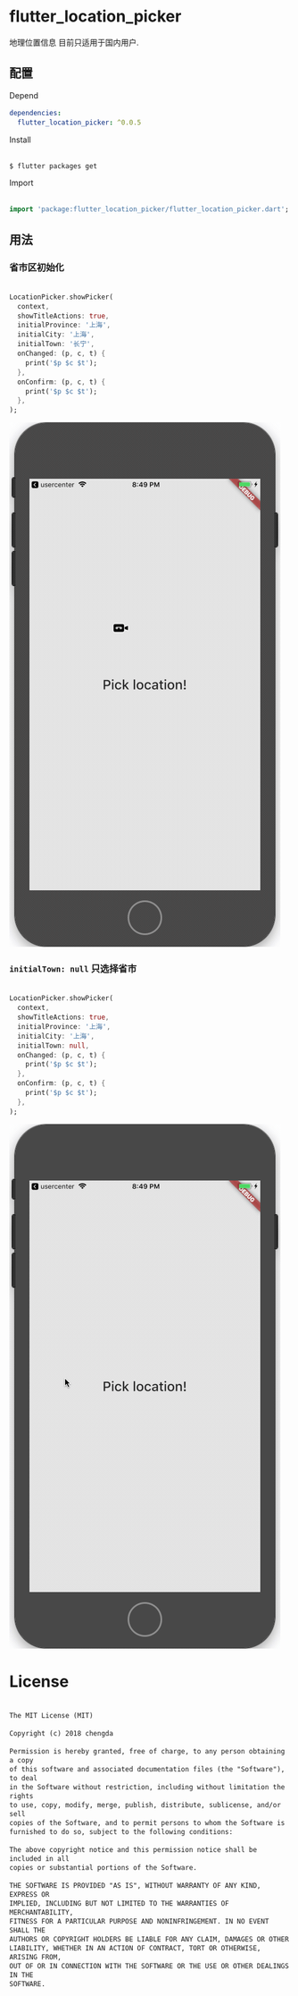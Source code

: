 # flutter_location_picker

地理位置信息 目前只适用于国内用户.


## 配置

Depend

```yaml
dependencies:
  flutter_location_picker: ^0.0.5
```

Install

```shell

$ flutter packages get

```

Import

```dart

import 'package:flutter_location_picker/flutter_location_picker.dart';

```

## 用法


### 省市区初始化

```dart

LocationPicker.showPicker(
  context,
  showTitleActions: true,
  initialProvince: '上海',
  initialCity: '上海',
  initialTown: '长宁',
  onChanged: (p, c, t) {
    print('$p $c $t');
  },
  onConfirm: (p, c, t) {
    print('$p $c $t');
  },
);

```

![Example sources](./example/locations.gif)


### `initialTown: null` 只选择省市

```dart

LocationPicker.showPicker(
  context,
  showTitleActions: true,
  initialProvince: '上海',
  initialCity: '上海',
  initialTown: null,
  onChanged: (p, c, t) {
    print('$p $c $t');
  },
  onConfirm: (p, c, t) {
    print('$p $c $t');
  },
);


```

![Example sources](./example/locations-without-town.gif)


# License

```

The MIT License (MIT)

Copyright (c) 2018 chengda

Permission is hereby granted, free of charge, to any person obtaining a copy
of this software and associated documentation files (the "Software"), to deal
in the Software without restriction, including without limitation the rights
to use, copy, modify, merge, publish, distribute, sublicense, and/or sell
copies of the Software, and to permit persons to whom the Software is
furnished to do so, subject to the following conditions:

The above copyright notice and this permission notice shall be included in all
copies or substantial portions of the Software.

THE SOFTWARE IS PROVIDED "AS IS", WITHOUT WARRANTY OF ANY KIND, EXPRESS OR
IMPLIED, INCLUDING BUT NOT LIMITED TO THE WARRANTIES OF MERCHANTABILITY,
FITNESS FOR A PARTICULAR PURPOSE AND NONINFRINGEMENT. IN NO EVENT SHALL THE
AUTHORS OR COPYRIGHT HOLDERS BE LIABLE FOR ANY CLAIM, DAMAGES OR OTHER
LIABILITY, WHETHER IN AN ACTION OF CONTRACT, TORT OR OTHERWISE, ARISING FROM,
OUT OF OR IN CONNECTION WITH THE SOFTWARE OR THE USE OR OTHER DEALINGS IN THE
SOFTWARE.

```


